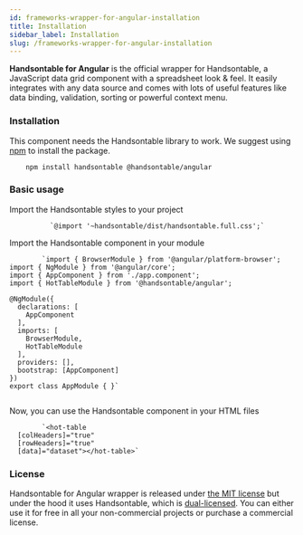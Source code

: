 ```yaml
---
id: frameworks-wrapper-for-angular-installation
title: Installation
sidebar_label: Installation
slug: /frameworks-wrapper-for-angular-installation
---
```


**Handsontable for Angular** is the official wrapper for Handsontable, a JavaScript data grid component with a spreadsheet look & feel. It easily integrates with any data source and comes with lots of useful features like data binding, validation, sorting or powerful context menu.

### Installation

This component needs the Handsontable library to work. We suggest using [npm](https://www.npmjs.com/package/@handsontable/angular) to install the package.
```
    npm install handsontable @handsontable/angular
```

### Basic usage

Import the Handsontable styles to your project

```
          `@import '~handsontable/dist/handsontable.full.css';`
```     

Import the Handsontable component in your module
```
        `import { BrowserModule } from '@angular/platform-browser';
import { NgModule } from '@angular/core';
import { AppComponent } from './app.component';
import { HotTableModule } from '@handsontable/angular';

@NgModule({
  declarations: [
    AppComponent
  ],
  imports: [
    BrowserModule,
    HotTableModule
  ],
  providers: [],
  bootstrap: [AppComponent]
})
export class AppModule { }`
        
```

Now, you can use the Handsontable component in your HTML files
```
        `<hot-table
  [colHeaders]="true"
  [rowHeaders]="true"
  [data]="dataset"></hot-table>`
```   

### License

Handsontable for Angular wrapper is released under [the MIT license](https://github.com/handsontable/angular-handsontable/blob/master/LICENSE) but under the hood it uses Handsontable, which is [dual-licensed](/docs/tutorial-licensing.html). You can either use it for free in all your non-commercial projects or purchase a commercial license.

